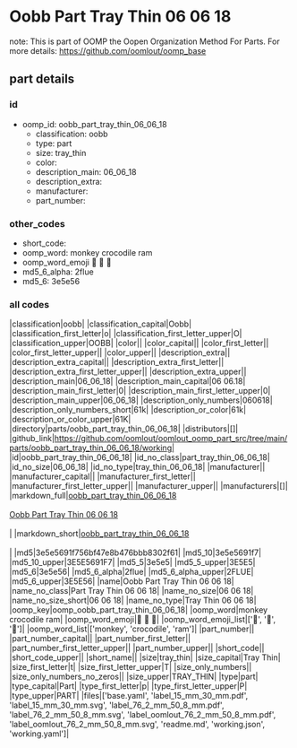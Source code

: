 # Oobb Part Tray Thin 06 06 18  

note: This is part of OOMP the Oopen Organization Method For Parts. For more details: https://github.com/oomlout/oomp_base

##  part details





### id
* oomp_id: oobb_part_tray_thin_06_06_18
  * classification: oobb
  * type: part
  * size: tray_thin
  * color: 
  * description_main: 06_06_18
  * description_extra: 
  * manufacturer: 
  * part_number: 

### other_codes
* short_code: 
* oomp_word: monkey crocodile ram
* oomp_word_emoji :monkey: :crocodile: :ram:
* md5_6_alpha: 2flue
* md5_6: 3e5e56

### all codes 
|classification|oobb|
|classification_capital|Oobb|
|classification_first_letter|o|
|classification_first_letter_upper|O|
|classification_upper|OOBB|
|color||
|color_capital||
|color_first_letter||
|color_first_letter_upper||
|color_upper||
|description_extra||
|description_extra_capital||
|description_extra_first_letter||
|description_extra_first_letter_upper||
|description_extra_upper||
|description_main|06_06_18|
|description_main_capital|06 06.18|
|description_main_first_letter|0|
|description_main_first_letter_upper|0|
|description_main_upper|06_06_18|
|description_only_numbers|060618|
|description_only_numbers_short|61k|
|description_or_color|61k|
|description_or_color_upper|61K|
|directory|parts/oobb_part_tray_thin_06_06_18|
|distributors|[]|
|github_link|https://github.com/oomlout/oomlout_oomp_part_src/tree/main/parts/oobb_part_tray_thin_06_06_18/working|
|id|oobb_part_tray_thin_06_06_18|
|id_no_class|part_tray_thin_06_06_18|
|id_no_size|06_06_18|
|id_no_type|tray_thin_06_06_18|
|manufacturer||
|manufacturer_capital||
|manufacturer_first_letter||
|manufacturer_first_letter_upper||
|manufacturer_upper||
|manufacturers|[]|
|markdown_full|[oobb_part_tray_thin_06_06_18](https://github.com/oomlout/oomlout_oomp_part_src/tree/main/parts/oobb_part_tray_thin_06_06_18/working)<br>[](https://github.com/oomlout/oomlout_oomp_part_src/tree/main/parts/oobb_part_tray_thin_06_06_18/working)<br>[Oobb Part Tray Thin 06 06 18](https://github.com/oomlout/oomlout_oomp_part_src/tree/main/parts/oobb_part_tray_thin_06_06_18/working)<br><br>|
|markdown_short|[oobb_part_tray_thin_06_06_18](https://github.com/oomlout/oomlout_oomp_part_src/tree/main/parts/oobb_part_tray_thin_06_06_18/working)<br><br>|
|md5|3e5e5691f756bf47e8b476bbb8302f61|
|md5_10|3e5e5691f7|
|md5_10_upper|3E5E5691F7|
|md5_5|3e5e5|
|md5_5_upper|3E5E5|
|md5_6|3e5e56|
|md5_6_alpha|2flue|
|md5_6_alpha_upper|2FLUE|
|md5_6_upper|3E5E56|
|name|Oobb Part Tray Thin 06 06 18|
|name_no_class|Part Tray Thin 06 06 18|
|name_no_size|06 06 18|
|name_no_size_short|06 06 18|
|name_no_type|Tray Thin 06 06 18|
|oomp_key|oomp_oobb_part_tray_thin_06_06_18|
|oomp_word|monkey crocodile ram|
|oomp_word_emoji|:monkey: :crocodile: :ram:|
|oomp_word_emoji_list|[':monkey:', ':crocodile:', ':ram:']|
|oomp_word_list|['monkey', 'crocodile', 'ram']|
|part_number||
|part_number_capital||
|part_number_first_letter||
|part_number_first_letter_upper||
|part_number_upper||
|short_code||
|short_code_upper||
|short_name||
|size|tray_thin|
|size_capital|Tray Thin|
|size_first_letter|t|
|size_first_letter_upper|T|
|size_only_numbers||
|size_only_numbers_no_zeros||
|size_upper|TRAY_THIN|
|type|part|
|type_capital|Part|
|type_first_letter|p|
|type_first_letter_upper|P|
|type_upper|PART|
|files|['base.yaml', 'label_15_mm_30_mm.pdf', 'label_15_mm_30_mm.svg', 'label_76_2_mm_50_8_mm.pdf', 'label_76_2_mm_50_8_mm.svg', 'label_oomlout_76_2_mm_50_8_mm.pdf', 'label_oomlout_76_2_mm_50_8_mm.svg', 'readme.md', 'working.json', 'working.yaml']|
